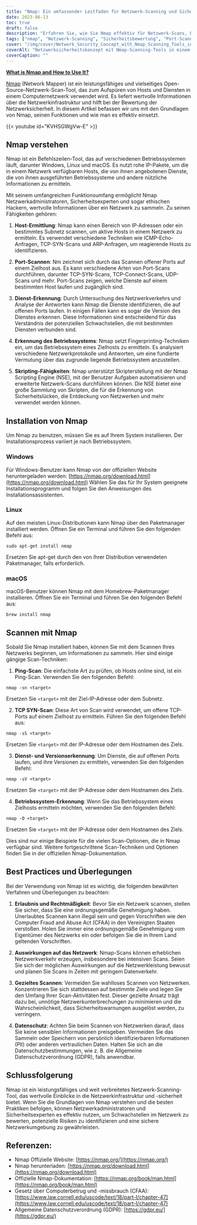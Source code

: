 ```yaml
---
title: "Nmap: Ein umfassender Leitfaden für Netzwerk-Scanning und Sicherheitsbewertung"
date: 2023-06-13
toc: true
draft: false
description: "Erfahren Sie, wie Sie Nmap effektiv für Netzwerk-Scans, Port-Scans, Service-Erkennung und Betriebssystem-Identifizierung einsetzen können, um die Netzwerksicherheit zu bewerten."
tags: ["nmap", "Netzwerk-Scanning", "Sicherheitsbewertung", "Port-Scanning", "Service-Erkennung", "Erkennung des Betriebssystems", "Nmap-Skripting-Engine", "Ethisches Hacken", "Netzwerksicherheit", "Netzinfrastruktur", "Aufdeckung von Sicherheitslücken", "Ping-Scan", "TCP SYN-Scan", "Erlaubnis", "Rechtmäßigkeit", "Auswirkungen auf das Netz", "gezieltes Scannen", "datenschutz", "CFAA", "GDPR", "Netzwerkabbildung", "Netzwerkerkennung", "Netzwerksicherheits-Tools", "Cybersicherheit", "Open-Source-Werkzeug", "Kommandozeilentool", "Host-Ermittlung", "Netzwerk-Intelligenz", "Informationseinholung", "Netzwerkschwachstellen", "sichere Netzwerkumgebung"]
cover: "/img/cover/Network_Security_Concept_with_Nmap_Scanning_Tools_in_a_3D.png"
coverAlt: "Netzwerksicherheitskonzept mit Nmap-Scanning-Tools in einem animierten 3D-Stil."
coverCaption: ""
---
```


[**What is Nmap and How to Use It?**](https://nmap.org/download.html)

[Nmap](https://nmap.org/download.html) (Network Mapper) ist ein leistungsfähiges und vielseitiges Open-Source-Netzwerk-Scan-Tool, das zum Aufspüren von Hosts und Diensten in einem Computernetzwerk verwendet wird. Es liefert wertvolle Informationen über die Netzwerkinfrastruktur und hilft bei der Bewertung der Netzwerksicherheit. In diesem Artikel befassen wir uns mit den Grundlagen von Nmap, seinen Funktionen und wie man es effektiv einsetzt.

{{< youtube id="KVHSGWgVw-E" >}}

## Nmap verstehen

Nmap ist ein Befehlszeilen-Tool, das auf verschiedenen Betriebssystemen läuft, darunter Windows, Linux und macOS. Es nutzt rohe IP-Pakete, um die in einem Netzwerk verfügbaren Hosts, die von ihnen angebotenen Dienste, die von ihnen ausgeführten Betriebssysteme und andere nützliche Informationen zu ermitteln.

Mit seinem umfangreichen Funktionsumfang ermöglicht Nmap Netzwerkadministratoren, Sicherheitsexperten und sogar ethischen Hackern, wertvolle Informationen über ein Netzwerk zu sammeln. Zu seinen Fähigkeiten gehören:

1. **Host-Ermittlung**: Nmap kann einen Bereich von IP-Adressen oder ein bestimmtes Subnetz scannen, um aktive Hosts in einem Netzwerk zu ermitteln. Es verwendet verschiedene Techniken wie ICMP-Echo-Anfragen, TCP-SYN-Scans und ARP-Anfragen, um reagierende Hosts zu identifizieren.

2. **Port-Scannen**: Nm zeichnet sich durch das Scannen offener Ports auf einem Zielhost aus. Es kann verschiedene Arten von Port-Scans durchführen, darunter TCP-SYN-Scans, TCP-Connect-Scans, UDP-Scans und mehr. Port-Scans zeigen, welche Dienste auf einem bestimmten Host laufen und zugänglich sind.

3. **Dienst-Erkennung**: Durch Untersuchung des Netzwerkverkehrs und Analyse der Antworten kann Nmap die Dienste identifizieren, die auf offenen Ports laufen. In einigen Fällen kann es sogar die Version des Dienstes erkennen. Diese Informationen sind entscheidend für das Verständnis der potenziellen Schwachstellen, die mit bestimmten Diensten verbunden sind.

4. **Erkennung des Betriebssystems**: Nmap setzt Fingerprinting-Techniken ein, um das Betriebssystem eines Zielhosts zu ermitteln. Es analysiert verschiedene Netzwerkprotokolle und Antworten, um eine fundierte Vermutung über das zugrunde liegende Betriebssystem anzustellen.

5. **Skripting-Fähigkeiten**: Nmap unterstützt Skripterstellung mit der Nmap Scripting Engine (NSE), mit der Benutzer Aufgaben automatisieren und erweiterte Netzwerk-Scans durchführen können. Die NSE bietet eine große Sammlung von Skripten, die für die Erkennung von Sicherheitslücken, die Entdeckung von Netzwerken und mehr verwendet werden können.

## Installation von Nmap

Um Nmap zu benutzen, müssen Sie es auf Ihrem System installieren. Der Installationsprozess variiert je nach Betriebssystem.

### Windows

Für Windows-Benutzer kann Nmap von der offiziellen Website heruntergeladen werden: [https://nmap.org/download.html](https://nmap.org/download.html) Wählen Sie das für Ihr System geeignete Installationsprogramm und folgen Sie den Anweisungen des Installationsassistenten.

### Linux

Auf den meisten Linux-Distributionen kann Nmap über den Paketmanager installiert werden. Öffnen Sie ein Terminal und führen Sie den folgenden Befehl aus:

```shell
sudo apt-get install nmap
```
Ersetzen Sie apt-get durch den von Ihrer Distribution verwendeten Paketmanager, falls erforderlich.

### macOS
macOS-Benutzer können Nmap mit dem Homebrew-Paketmanager installieren. Öffnen Sie ein Terminal und führen Sie den folgenden Befehl aus:

```shell
brew install nmap
```

## Scannen mit Nmap
Sobald Sie Nmap installiert haben, können Sie mit dem Scannen Ihres Netzwerks beginnen, um Informationen zu sammeln. Hier sind einige gängige Scan-Techniken:

1. **Ping-Scan**: Die einfachste Art zu prüfen, ob Hosts online sind, ist ein Ping-Scan. Verwenden Sie den folgenden Befehl:

```shell
nmap -sn <target>
```
Ersetzen Sie `<target>` mit der Ziel-IP-Adresse oder dem Subnetz.

2. **TCP SYN-Scan**: Diese Art von Scan wird verwendet, um offene TCP-Ports auf einem Zielhost zu ermitteln. Führen Sie den folgenden Befehl aus:

```shell
nmap -sS <target>
```
Ersetzen Sie `<target>` mit der IP-Adresse oder dem Hostnamen des Ziels.

3. **Dienst- und Versionserkennung**: Um Dienste, die auf offenen Ports laufen, und ihre Versionen zu ermitteln, verwenden Sie den folgenden Befehl:

```shell
nmap -sV <target>
```

Ersetzen Sie `<target>` mit der IP-Adresse oder dem Hostnamen des Ziels.

4. **Betriebssystem-Erkennung**: Wenn Sie das Betriebssystem eines Zielhosts ermitteln möchten, verwenden Sie den folgenden Befehl:

```shell
nmap -O <target>
```
Ersetzen Sie `<target>` mit der IP-Adresse oder dem Hostnamen des Ziels.

Dies sind nur einige Beispiele für die vielen Scan-Optionen, die in Nmap verfügbar sind. Weitere fortgeschrittene Scan-Techniken und Optionen finden Sie in der offiziellen Nmap-Dokumentation.

## Best Practices und Überlegungen

Bei der Verwendung von Nmap ist es wichtig, die folgenden bewährten Verfahren und Überlegungen zu beachten:

1. **Erlaubnis und Rechtmäßigkeit**: Bevor Sie ein Netzwerk scannen, stellen Sie sicher, dass Sie eine ordnungsgemäße Genehmigung haben. Unerlaubtes Scannen kann illegal sein und gegen Vorschriften wie den Computer Fraud and Abuse Act (CFAA) in den Vereinigten Staaten verstoßen. Holen Sie immer eine ordnungsgemäße Genehmigung vom Eigentümer des Netzwerks ein oder befolgen Sie die in Ihrem Land geltenden Vorschriften.

2. **Auswirkungen auf das Netzwerk**: Nmap-Scans können erheblichen Netzwerkverkehr erzeugen, insbesondere bei intensiven Scans. Seien Sie sich der möglichen Auswirkungen auf die Netzwerkleistung bewusst und planen Sie Scans in Zeiten mit geringem Datenverkehr.

3. **Gezieltes Scannen**: Vermeiden Sie wahlloses Scannen von Netzwerken. Konzentrieren Sie sich stattdessen auf bestimmte Ziele und legen Sie den Umfang Ihrer Scan-Aktivitäten fest. Dieser gezielte Ansatz trägt dazu bei, unnötige Netzwerkunterbrechungen zu minimieren und die Wahrscheinlichkeit, dass Sicherheitswarnungen ausgelöst werden, zu verringern.

4. **Datenschutz**: Achten Sie beim Scannen von Netzwerken darauf, dass Sie keine sensiblen Informationen preisgeben. Vermeiden Sie das Sammeln oder Speichern von persönlich identifizierbaren Informationen (PII) oder anderen vertraulichen Daten. Halten Sie sich an die Datenschutzbestimmungen, wie z. B. die Allgemeine Datenschutzverordnung (GDPR), falls anwendbar.

## Schlussfolgerung

Nmap ist ein leistungsfähiges und weit verbreitetes Netzwerk-Scanning-Tool, das wertvolle Einblicke in die Netzwerkinfrastruktur und -sicherheit bietet. Wenn Sie die Grundlagen von Nmap verstehen und die besten Praktiken befolgen, können Netzwerkadministratoren und Sicherheitsexperten es effektiv nutzen, um Schwachstellen im Netzwerk zu bewerten, potenzielle Risiken zu identifizieren und eine sichere Netzwerkumgebung zu gewährleisten.

## Referenzen:

- Nmap Offizielle Website: [https://nmap.org/](https://nmap.org/)
- Nmap herunterladen: [https://nmap.org/download.html](https://nmap.org/download.html)
- Offizielle Nmap-Dokumentation: [https://nmap.org/book/man.html](https://nmap.org/book/man.html)
- Gesetz über Computerbetrug und -missbrauch (CFAA): [https://www.law.cornell.edu/uscode/text/18/part-I/chapter-47](https://www.law.cornell.edu/uscode/text/18/part-I/chapter-47)
- Allgemeine Datenschutzverordnung (GDPR): [https://gdpr.eu/](https://gdpr.eu/)